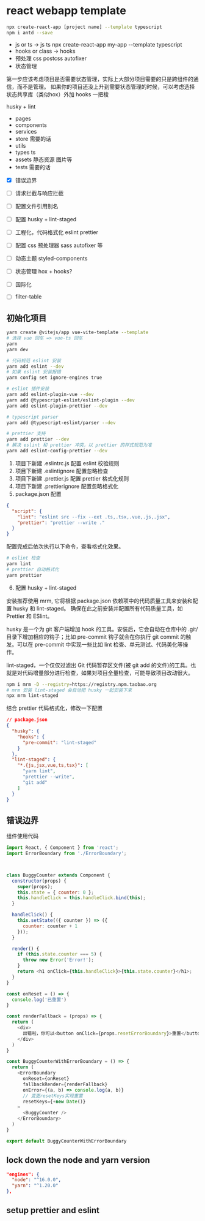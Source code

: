 # react webapp template
```sh
npx create-react-app [project name] --template typescript
npm i antd --save
```


- js or ts -> js   ts npx create-react-app my-app --template typescript
- hooks or class -> hooks
- 预处理 css postcss autofixer
- 状态管理 


第一步应该考虑项目是否需要状态管理，实际上大部分项目需要的只是跨组件的通信，而不是管理。
如果你的项目还没上升到需要状态管理的时候，可以考虑选择状态共享库（类似hox）外加 hooks 一把梭

husky + lint

- pages
- components
- services
- store 需要的话
- utils
- types ts
- assets 静态资源 图片等
- tests 需要的话

- [x] 错误边界
- [ ] 请求拦截与响应拦截
- [ ] 配置文件引用别名
- [ ] 配置 husky + lint-staged
- [ ] 工程化，代码格式化 eslint prettier
- [ ] 配置 css 预处理器 sass autofixer 等
- [ ] 动态主题 styled-components
- [ ] 状态管理 hox + hooks?
- [ ] 国际化
- [ ] filter-table


## 初始化项目

```sh
yarn create @vitejs/app vue-vite-template --template
# 选择 vue 回车 => vue-ts 回车
yarn
yarn dev

# 代码规范 eslint 安装
yarn add eslint --dev
# 如果 eslint 安装报错
yarn config set ignore-engines true

# eslint 插件安装
yarn add eslint-plugin-vue --dev
yarn add @typescript-eslint/eslint-plugin --dev
yarn add eslint-plugin-prettier --dev

# typescript parser
yarn add @typescript-eslint/parser --dev

# prettier 支持
yarn add prettier --dev
# 解决 eslint 和 prettier 冲突，以 prettier 的样式规范为准
yarn add eslint-config-prettier --dev
```

1. 项目下新建 .eslintrc.js 配置 eslint 校验规则
2. 项目下新建 .eslintignore 配置忽略检查
3. 项目下新建 .prettier.js 配置 prettier 格式化规则
4. 项目下新建 .prettierignore 配置忽略格式化
5. package.json 配置

```json
{
  "script": {
    "lint": "eslint src --fix --ext .ts,.tsx,.vue,.js,.jsx",
    "prettier": "prettier --write ."
  }
}
```

配置完成后依次执行以下命令，查看格式化效果。

```sh
# eslint 检查
yarn lint
# prettier 自动格式化
yarn prettier
```

6. 配置 husky + lint-staged

安装推荐使用 mrm, 它将根据 package.json 依赖项中的代码质量工具来安装和配置 husky 和 lint-staged。
确保在此之前安装并配置所有代码质量工具，如 Prettier 和 ESlint。

husky 是一个为 git 客户端增加 hook 的工具。安装后，它会自动在仓库中的 .git/ 目录下增加相应的钩子；比如 pre-commit 钩子就会在你执行 git commit 的触发。可以在 pre-commit 中实现一些比如 lint 检查、单元测试、代码美化等操作。

lint-staged，一个仅仅过滤出 Git 代码暂存区文件(被 git add 的文件)的工具。也就是对代码增量部分进行检查，如果对项目全量检查，可能导致项目改动很大。
```sh
npm i mrm -D --registry=https://registry.npm.taobao.org
# mrm 安装 lint-staged 会自动把 husky 一起安装下来
npx mrm lint-staged
```
结合 prettier 代码格式化，修改一下配置
```json
// package.json
{
  "husky": {
    "hooks": {
      "pre-commit": "lint-staged"
    }
  },
  "lint-staged": {
    "*.{js,jsx,vue,ts,tsx}": [
      "yarn lint",
      "prettier --write",
      "git add"
    ]
  }
}
```

## 错误边界
组件使用代码
```js
import React, { Component } from 'react';
import ErrorBoundary from './ErrorBoundary';



class BuggyCounter extends Component {
  constructor(props) {
    super(props);
    this.state = { counter: 0 };
    this.handleClick = this.handleClick.bind(this);
  }

  handleClick() {
    this.setState(({ counter }) => ({
      counter: counter + 1
    }));
  }

  render() {
    if (this.state.counter === 5) {
      throw new Error('Error!');
    }
    return <h1 onClick={this.handleClick}>{this.state.counter}</h1>;
  }
}

const onReset = () => {
  console.log('已重置')
}

const renderFallback = (props) => {
  return (
    <div>
      出错啦，你可以<button onClick={props.resetErrorBoundary}>重置</button>
    </div>
  )
}

const BuggyCounterWithErrorBoundary = () => {
  return (
    <ErrorBoundary
      onReset={onReset}
      fallbackRender={renderFallback}
      onError={(a, b) => console.log(a, b)}
      // 变更resetKeys实现重置
      resetKeys={+new Date()}
    >
      <BuggyCounter />
    </ErrorBoundary>
  )
}

export default BuggyCounterWithErrorBoundary
```

## lock down the node and yarn version
```json
"engines": {
  "node": "^16.0.0",
  "yarn": "^1.20.0"
},
```

## setup prettier and eslint
